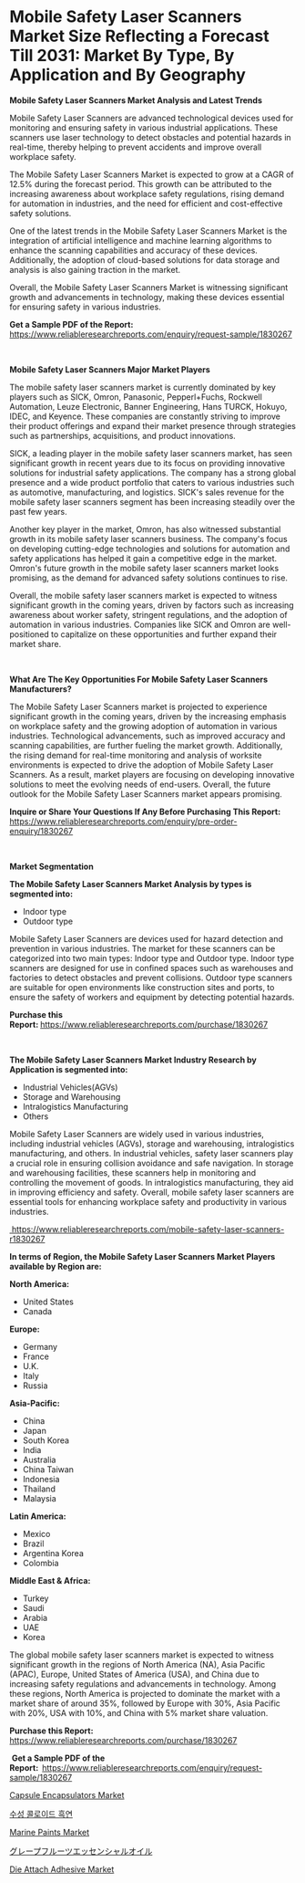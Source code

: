 <p><h1>Mobile Safety Laser Scanners Market Size Reflecting a Forecast Till 2031: Market By Type, By Application and By Geography</h1></p><p><strong>Mobile Safety Laser Scanners Market Analysis and Latest Trends</strong></p>
<p><p>Mobile Safety Laser Scanners are advanced technological devices used for monitoring and ensuring safety in various industrial applications. These scanners use laser technology to detect obstacles and potential hazards in real-time, thereby helping to prevent accidents and improve overall workplace safety. </p><p>The Mobile Safety Laser Scanners Market is expected to grow at a CAGR of 12.5% during the forecast period. This growth can be attributed to the increasing awareness about workplace safety regulations, rising demand for automation in industries, and the need for efficient and cost-effective safety solutions. </p><p>One of the latest trends in the Mobile Safety Laser Scanners Market is the integration of artificial intelligence and machine learning algorithms to enhance the scanning capabilities and accuracy of these devices. Additionally, the adoption of cloud-based solutions for data storage and analysis is also gaining traction in the market. </p><p>Overall, the Mobile Safety Laser Scanners Market is witnessing significant growth and advancements in technology, making these devices essential for ensuring safety in various industries.</p></p>
<p><strong>Get a Sample PDF of the Report:&nbsp;</strong> <a href="https://www.reliableresearchreports.com/enquiry/request-sample/1830267">https://www.reliableresearchreports.com/enquiry/request-sample/1830267</a></p>
<p>&nbsp;</p>
<p><strong>Mobile Safety Laser Scanners Major Market Players</strong></p>
<p><p>The mobile safety laser scanners market is currently dominated by key players such as SICK, Omron, Panasonic, Pepperl+Fuchs, Rockwell Automation, Leuze Electronic, Banner Engineering, Hans TURCK, Hokuyo, IDEC, and Keyence. These companies are constantly striving to improve their product offerings and expand their market presence through strategies such as partnerships, acquisitions, and product innovations.</p><p>SICK, a leading player in the mobile safety laser scanners market, has seen significant growth in recent years due to its focus on providing innovative solutions for industrial safety applications. The company has a strong global presence and a wide product portfolio that caters to various industries such as automotive, manufacturing, and logistics. SICK's sales revenue for the mobile safety laser scanners segment has been increasing steadily over the past few years.</p><p>Another key player in the market, Omron, has also witnessed substantial growth in its mobile safety laser scanners business. The company's focus on developing cutting-edge technologies and solutions for automation and safety applications has helped it gain a competitive edge in the market. Omron's future growth in the mobile safety laser scanners market looks promising, as the demand for advanced safety solutions continues to rise.</p><p>Overall, the mobile safety laser scanners market is expected to witness significant growth in the coming years, driven by factors such as increasing awareness about worker safety, stringent regulations, and the adoption of automation in various industries. Companies like SICK and Omron are well-positioned to capitalize on these opportunities and further expand their market share.</p></p>
<p>&nbsp;</p>
<p><strong>What Are The Key Opportunities For Mobile Safety Laser Scanners Manufacturers?</strong></p>
<p><p>The Mobile Safety Laser Scanners market is projected to experience significant growth in the coming years, driven by the increasing emphasis on workplace safety and the growing adoption of automation in various industries. Technological advancements, such as improved accuracy and scanning capabilities, are further fueling the market growth. Additionally, the rising demand for real-time monitoring and analysis of worksite environments is expected to drive the adoption of Mobile Safety Laser Scanners. As a result, market players are focusing on developing innovative solutions to meet the evolving needs of end-users. Overall, the future outlook for the Mobile Safety Laser Scanners market appears promising.</p></p>
<p><strong>Inquire or Share Your Questions If Any Before Purchasing This Report:</strong> <a href="https://www.reliableresearchreports.com/enquiry/pre-order-enquiry/1830267">https://www.reliableresearchreports.com/enquiry/pre-order-enquiry/1830267</a></p>
<p>&nbsp;</p>
<p><strong>Market Segmentation</strong></p>
<p><strong>The Mobile Safety Laser Scanners Market Analysis by types is segmented into:</strong></p>
<p><ul><li>Indoor type</li><li>Outdoor type</li></ul></p>
<p><p>Mobile Safety Laser Scanners are devices used for hazard detection and prevention in various industries. The market for these scanners can be categorized into two main types: Indoor type and Outdoor type. Indoor type scanners are designed for use in confined spaces such as warehouses and factories to detect obstacles and prevent collisions. Outdoor type scanners are suitable for open environments like construction sites and ports, to ensure the safety of workers and equipment by detecting potential hazards.</p></p>
<p><strong>Purchase this Report:&nbsp;</strong><a href="https://www.reliableresearchreports.com/purchase/1830267">https://www.reliableresearchreports.com/purchase/1830267</a></p>
<p>&nbsp;</p>
<p><strong>The Mobile Safety Laser Scanners Market Industry Research by Application is segmented into:</strong></p>
<p><ul><li>Industrial Vehicles(AGVs)</li><li>Storage and Warehousing</li><li>Intralogistics Manufacturing</li><li>Others</li></ul></p>
<p><p>Mobile Safety Laser Scanners are widely used in various industries, including industrial vehicles (AGVs), storage and warehousing, intralogistics manufacturing, and others. In industrial vehicles, safety laser scanners play a crucial role in ensuring collision avoidance and safe navigation. In storage and warehousing facilities, these scanners help in monitoring and controlling the movement of goods. In intralogistics manufacturing, they aid in improving efficiency and safety. Overall, mobile safety laser scanners are essential tools for enhancing workplace safety and productivity in various industries.</p></p>
<p><a href="https://www.reliableresearchreports.com/mobile-safety-laser-scanners-r1830267">&nbsp;https://www.reliableresearchreports.com/mobile-safety-laser-scanners-r1830267</a></p>
<p><strong>In terms of Region, the Mobile Safety Laser Scanners Market Players available by Region are:</strong></p>
<p>
    <p> <strong> North America: </strong>
        <ul>
            <li>United States</li>
            <li>Canada</li>
        </ul>
        </p> 
    <p> <strong> Europe: </strong>
        <ul>
            <li>Germany</li>
            <li>France</li>
            <li>U.K.</li>
            <li>Italy</li>
            <li>Russia</li>
        </ul>
        </p> 
    <p> <strong> Asia-Pacific: </strong>
        <ul>
            <li>China</li>
            <li>Japan</li>
            <li>South Korea</li>
            <li>India</li>
            <li>Australia</li>
            <li>China Taiwan</li>
            <li>Indonesia</li>
            <li>Thailand</li>
            <li>Malaysia</li>
        </ul>
        </p> 
    <p> <strong> Latin America: </strong>
        <ul>
            <li>Mexico</li>
            <li>Brazil</li>
            <li>Argentina Korea</li>
            <li>Colombia</li>
        </ul>
        </p> 
    <p> <strong> Middle East & Africa: </strong>
        <ul>
            <li>Turkey</li>
            <li>Saudi</li>
            <li>Arabia</li>
            <li>UAE</li>
            <li>Korea</li>
        </ul>
    </p>
    </p>
<p><p>The global mobile safety laser scanners market is expected to witness significant growth in the regions of North America (NA), Asia Pacific (APAC), Europe, United States of America (USA), and China due to increasing safety regulations and advancements in technology. Among these regions, North America is projected to dominate the market with a market share of around 35%, followed by Europe with 30%, Asia Pacific with 20%, USA with 10%, and China with 5% market share valuation.</p></p>
<p><strong>Purchase this Report: </strong><a href="https://www.reliableresearchreports.com/purchase/1830267">https://www.reliableresearchreports.com/purchase/1830267</a></p>
<p>&nbsp;<strong>Get a Sample PDF of the Report:&nbsp;&nbsp;</strong><a href="https://www.reliableresearchreports.com/enquiry/request-sample/1830267">https://www.reliableresearchreports.com/enquiry/request-sample/1830267</a></p>
<p><strong></strong></p>
<p><p><a href="https://github.com/tamvrosiya/Market-Research-Report-List-4/blob/main/capsule-encapsulators-market.md">Capsule Encapsulators Market</a></p><p><a href="https://github.com/solomonbode85/Market-Research-Report-List-1/blob/main/910714438690.md">수성 콜로이드 흑연</a></p><p><a href="https://issuu.com/reportprime-2/docs/marine-paints-market-size-2030.pptx">Marine Paints Market</a></p><p><a href="https://github.com/lily-u-genius/Market-Research-Report-List-1/blob/main/961851942181.md">グレープフルーツエッセンシャルオイル</a></p><p><a href="https://issuu.com/reportprime-2/docs/die-attach-adhesive-market-size-2030.pptx">Die Attach Adhesive Market</a></p></p>